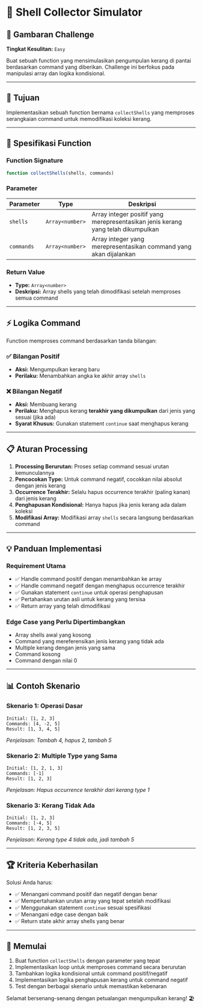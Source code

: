 # 🐚 Shell Collector Simulator

## 📝 Gambaran Challenge

**Tingkat Kesulitan:** `Easy`

Buat sebuah function yang mensimulasikan pengumpulan kerang di pantai berdasarkan command yang diberikan. Challenge ini berfokus pada manipulasi array dan logika kondisional.

---

## 🎯 Tujuan

Implementasikan sebuah function bernama `collectShells` yang memproses serangkaian command untuk memodifikasi koleksi kerang.

---

## 🔧 Spesifikasi Function

### Function Signature
```javascript
function collectShells(shells, commands)
```

### Parameter

| Parameter | Type | Deskripsi |
|-----------|------|-----------|
| `shells` | `Array<number>` | Array integer positif yang merepresentasikan jenis kerang yang telah dikumpulkan |
| `commands` | `Array<number>` | Array integer yang merepresentasikan command yang akan dijalankan |

### Return Value
- **Type:** `Array<number>`
- **Deskripsi:** Array shells yang telah dimodifikasi setelah memproses semua command

---

## ⚡ Logika Command

Function memproses command berdasarkan tanda bilangan:

### ✅ Bilangan Positif
- **Aksi:** Mengumpulkan kerang baru
- **Perilaku:** Menambahkan angka ke akhir array `shells`

### ❌ Bilangan Negatif  
- **Aksi:** Membuang kerang
- **Perilaku:** Menghapus kerang **terakhir yang dikumpulkan** dari jenis yang sesuai (jika ada)
- **Syarat Khusus:** Gunakan statement `continue` saat menghapus kerang

---

## 📋 Aturan Processing

1. **Processing Berurutan:** Proses setiap command sesuai urutan kemunculannya
2. **Pencocokan Type:** Untuk command negatif, cocokkan nilai absolut dengan jenis kerang
3. **Occurrence Terakhir:** Selalu hapus occurrence terakhir (paling kanan) dari jenis kerang
4. **Penghapusan Kondisional:** Hanya hapus jika jenis kerang ada dalam koleksi
5. **Modifikasi Array:** Modifikasi array `shells` secara langsung berdasarkan command

---

## 💡 Panduan Implementasi

### Requirement Utama
- ✅ Handle command positif dengan menambahkan ke array
- ✅ Handle command negatif dengan menghapus occurrence terakhir
- ✅ Gunakan statement `continue` untuk operasi penghapusan
- ✅ Pertahankan urutan asli untuk kerang yang tersisa
- ✅ Return array yang telah dimodifikasi

### Edge Case yang Perlu Dipertimbangkan
- Array shells awal yang kosong
- Command yang mereferensikan jenis kerang yang tidak ada
- Multiple kerang dengan jenis yang sama
- Command kosong
- Command dengan nilai 0

---

## 📊 Contoh Skenario

### Skenario 1: Operasi Dasar
```
Initial: [1, 2, 3]
Commands: [4, -2, 5]
Result: [1, 3, 4, 5]
```
*Penjelasan: Tambah 4, hapus 2, tambah 5*

### Skenario 2: Multiple Type yang Sama
```
Initial: [1, 2, 1, 3]
Commands: [-1]
Result: [1, 2, 3]
```
*Penjelasan: Hapus occurrence terakhir dari kerang type 1*

### Skenario 3: Kerang Tidak Ada
```
Initial: [1, 2, 3]
Commands: [-4, 5]
Result: [1, 2, 3, 5]
```
*Penjelasan: Kerang type 4 tidak ada, jadi tambah 5*

---

## 🏆 Kriteria Keberhasilan

Solusi Anda harus:
- ✅ Menangani command positif dan negatif dengan benar
- ✅ Mempertahankan urutan array yang tepat setelah modifikasi
- ✅ Menggunakan statement `continue` sesuai spesifikasi
- ✅ Menangani edge case dengan baik
- ✅ Return state akhir array shells yang benar

---

## 🚀 Memulai

1. Buat function `collectShells` dengan parameter yang tepat
2. Implementasikan loop untuk memproses command secara berurutan  
3. Tambahkan logika kondisional untuk command positif/negatif
4. Implementasikan logika penghapusan kerang untuk command negatif
5. Test dengan berbagai skenario untuk memastikan kebenaran

Selamat bersenang-senang dengan petualangan mengumpulkan kerang! 🏖️
